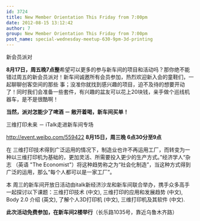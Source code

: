 ```yaml
---
id: 3724
title: New Member Orientation This Friday from 7:00pm
date: 2012-08-15 13:12:42
author: 7
group: New Member Orientation This Friday from 7:00pm
post_name: special-wednesday-meetup-630-9pm-3d-printing
---
```


新会员派对

**8月17日，周五晚7点整**希望可以更多的参与新车间的项目和活动吗？那你绝不能错过周五的新会员派对！新车间诚邀所有会员参加，热烈欢迎新入会的童鞋们，一起聊聊创客空间的那些 事；没准你就找到感兴趣的项目，迫不及待的想要开动了！同时我们会准备一些套件，有兴趣的盆友可以花上20块钱，亲手做个巡线机器车，是不是很酷啊！

**当然，派对怎能少了啤酒 － 敞开着喝，新车间买单！**


三维打印未来 － iTalk走进新车间专场

<http://event.weibo.com/559422> **8月15日，周三晚 6点30分至9点** 

在 三维打印技术得到广泛运用的情况下，制造业也许不再运用工厂，而转变为一种以三维打印机为基础的，更加灵活、所需要投入更少的生产方式。”经济学人“杂志 （英语 "The Economist"）将这种趋势称之为“社会化制造”，当这种方式得到广泛的运用，那么“每个人都可以是一家工厂”。

本 周三的新车间开放日活动由italk新经济沙龙和新车间联合举办，携手众多高手一起探讨以下课题：三维打印技术 (中文), 三维打印的应用和发展趋势 (中文), Body 2.0 介绍 (英文), 了解个人3D打印机 (中文), 三维打印机及其软件 (中文).

**此次活动免费参加，在新车间2楼举行**（长乐路1035号，靠近乌鲁木齐路）